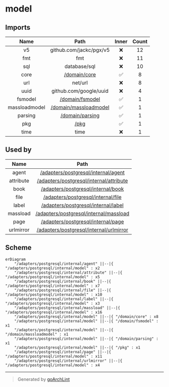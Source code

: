 # model

## Imports

|     Name      |                           Path                            | Inner | Count |
|:-------------:|:---------------------------------------------------------:|:-----:|:-----:|
|      v5       |                  github.com/jackc/pgx/v5                  |  ❌   |  12   |
|      fmt      |                            fmt                            |  ❌   |  11   |
|      sql      |                       database/sql                        |  ❌   |  10   |
|     core      |          [/domain/core](../../../domain/core.md)          |  ✅   |   8   |
|      url      |                          net/url                          |  ❌   |   8   |
|     uuid      |                  github.com/google/uuid                   |  ❌   |   4   |
|    fsmodel    |       [/domain/fsmodel](../../../domain/fsmodel.md)       |  ✅   |   1   |
| massloadmodel | [/domain/massloadmodel](../../../domain/massloadmodel.md) |  ✅   |   1   |
|    parsing    |       [/domain/parsing](../../../domain/parsing.md)       |  ✅   |   1   |
|      pkg      |                  [/pkg](../../../pkg.md)                  |  ✅   |   1   |
|     time      |                           time                            |  ❌   |   1   |

## Used by

|   Name    |                          Path                           |
|:---------:|:-------------------------------------------------------:|
|   agent   |     [/adapters/postgresql/internal/agent](agent.md)     |
| attribute | [/adapters/postgresql/internal/attribute](attribute.md) |
|   book    |      [/adapters/postgresql/internal/book](book.md)      |
|   file    |      [/adapters/postgresql/internal/file](file.md)      |
|   label   |     [/adapters/postgresql/internal/label](label.md)     |
| massload  |  [/adapters/postgresql/internal/massload](massload.md)  |
|   page    |      [/adapters/postgresql/internal/page](page.md)      |
| urlmirror | [/adapters/postgresql/internal/urlmirror](urlmirror.md) |

## Scheme

```mermaid
erDiagram
    "/adapters/postgresql/internal/agent" ||--|{ "/adapters/postgresql/internal/model" : x2
    "/adapters/postgresql/internal/attribute" ||--|{ "/adapters/postgresql/internal/model" : x5
    "/adapters/postgresql/internal/book" ||--|{ "/adapters/postgresql/internal/model" : x7
    "/adapters/postgresql/internal/file" ||--|{ "/adapters/postgresql/internal/model" : x10
    "/adapters/postgresql/internal/label" ||--|{ "/adapters/postgresql/internal/model" : x3
    "/adapters/postgresql/internal/massload" ||--|{ "/adapters/postgresql/internal/model" : x16
    "/adapters/postgresql/internal/model" ||--|{ "/domain/core" : x8
    "/adapters/postgresql/internal/model" ||--|{ "/domain/fsmodel" : x1
    "/adapters/postgresql/internal/model" ||--|{ "/domain/massloadmodel" : x1
    "/adapters/postgresql/internal/model" ||--|{ "/domain/parsing" : x1
    "/adapters/postgresql/internal/model" ||--|{ "/pkg" : x1
    "/adapters/postgresql/internal/page" ||--|{ "/adapters/postgresql/internal/model" : x11
    "/adapters/postgresql/internal/urlmirror" ||--|{ "/adapters/postgresql/internal/model" : x4
```

---

> Generated by [goArchLint](https://github.com/gbh007/goarchlint)
